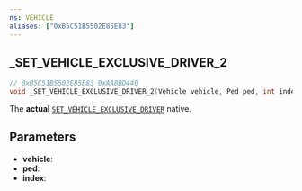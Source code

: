 ```yaml
---
ns: VEHICLE
aliases: ["0xB5C51B5502E85E83"]
---
```

## _SET_VEHICLE_EXCLUSIVE_DRIVER_2

```c
// 0xB5C51B5502E85E83 0xAA8BD440
void _SET_VEHICLE_EXCLUSIVE_DRIVER_2(Vehicle vehicle, Ped ped, int index);
```

The **actual** [`SET_VEHICLE_EXCLUSIVE_DRIVER`](#_0x41062318F23ED854) native.

## Parameters
* **vehicle**: 
* **ped**: 
* **index**: 

